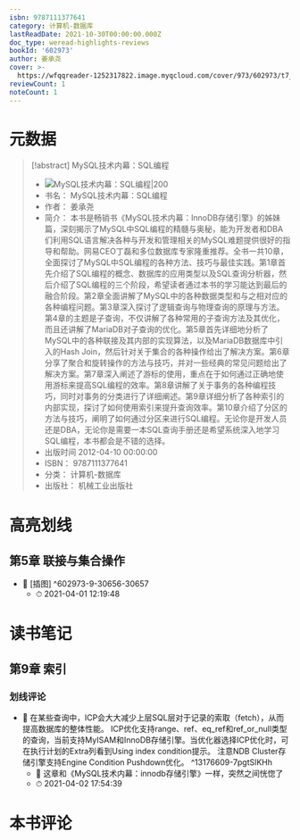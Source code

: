 ```yaml
---
isbn: 9787111377641
category: 计算机-数据库
lastReadDate: 2021-10-30T00:00:00.000Z
doc_type: weread-highlights-reviews
bookId: '602973'
author: 姜承尧
cover: >-
  https://wfqqreader-1252317822.image.myqcloud.com/cover/973/602973/t7_602973.jpg
reviewCount: 1
noteCount: 1
---
```

# 元数据
> [!abstract] MySQL技术内幕：SQL编程
> - ![ MySQL技术内幕：SQL编程|200](https://wfqqreader-1252317822.image.myqcloud.com/cover/973/602973/t7_602973.jpg)
> - 书名： MySQL技术内幕：SQL编程
> - 作者： 姜承尧
> - 简介： 本书是畅销书《MySQL技术内幕：InnoDB存储引擎》的姊妹篇，深刻揭示了MySQL中SQL编程的精髓与奥秘，能为开发者和DBA们利用SQL语言解决各种与开发和管理相关的MySQL难题提供很好的指导和帮助。网易CEO丁磊和多位数据库专家隆重推荐。全书一共10章，全面探讨了MySQL中SQL编程的各种方法、技巧与最佳实践。第1章首先介绍了SQL编程的概念、数据库的应用类型以及SQL查询分析器，然后介绍了SQL编程的三个阶段，希望读者通过本书的学习能达到最后的融合阶段。第2章全面讲解了MySQL中的各种数据类型和与之相对应的各种编程问题。第3章深入探讨了逻辑查询与物理查询的原理与方法。第4章的主题是子查询，不仅讲解了各种常用的子查询方法及其优化，而且还讲解了MariaDB对子查询的优化。第5章首先详细地分析了MySQL中的各种联接及其内部的实现算法，以及MariaDB数据库中引入的Hash Join，然后针对关于集合的各种操作给出了解决方案。第6章分享了聚合和旋转操作的方法与技巧，并对一些经典的常见问题给出了解决方案。第7章深入阐述了游标的使用，重点在于如何通过正确地使用游标来提高SQL编程的效率。第8章讲解了关于事务的各种编程技巧，同时对事务的分类进行了详细阐述。第9章详细分析了各种索引的内部实现，探讨了如何使用索引来提升查询效率。第10章介绍了分区的方法与技巧，阐明了如何通过分区来进行SQL编程。无论你是开发人员还是DBA，无论你是需要一本SQL查询手册还是希望系统深入地学习SQL编程，本书都会是不错的选择。
> - 出版时间 2012-04-10 00:00:00
> - ISBN： 9787111377641
> - 分类： 计算机-数据库
> - 出版社： 机械工业出版社

# 高亮划线

## 第5章 联接与集合操作


- 📌 [插图] ^602973-9-30656-30657
    - ⏱ 2021-04-01 12:19:48 
# 读书笔记

## 第9章 索引

### 划线评论
- 📌 在某些查询中，ICP会大大减少上层SQL层对于记录的索取（fetch），从而提高数据库的整体性能。
ICP优化支持range、ref、eq_ref和ref_or_null类型的查询，当前支持MyISAM和InnoDB存储引擎。当优化器选择ICP优化时，可在执行计划的Extra列看到Using index condition提示。
注意NDB Cluster存储引擎支持Engine Condition Pushdown优化。  ^13176609-7pgtSlKHh
    - 💭 这章和《MySQL技术内幕：innodb存储引擎》一样，突然之间恍惚了
    - ⏱ 2021-04-02 17:54:39
   
# 本书评论

